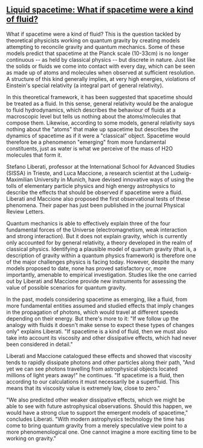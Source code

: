 ## [Liquid spacetime: What if spacetime were a kind of fluid?](https://www.sciencedaily.com/releases/2014/04/140423095208.htm)

What if spacetime were a kind of fluid? This is the question tackled by theoretical physicists working on quantum gravity by creating models attempting to reconcile gravity and quantum mechanics. Some of these models predict that spacetime at the Planck scale (10-33cm) is no longer continuous -- as held by classical physics -- but discrete in nature. Just like the solids or fluids we come into contact with every day, which can be seen as made up of atoms and molecules when observed at sufficient resolution. A structure of this kind generally implies, at very high energies, violations of Einstein's special relativity (a integral part of general relativity).

In this theoretical framework, it has been suggested that spacetime should be treated as a fluid. In this sense, general relativity would be the analogue to fluid hydrodynamics, which describes the behaviour of fluids at a macroscopic level but tells us nothing about the atoms/molecules that compose them. Likewise, according to some models, general relativity says nothing about the "atoms" that make up spacetime but describes the dynamics of spacetime as if it were a "classical" object. Spacetime would therefore be a phenomenon "emerging" from more fundamental constituents, just as water is what we perceive of the mass of H2O molecules that form it.

Stefano Liberati, professor at the International School for Advanced Studies (SISSA) in Trieste, and Luca Maccione, a research scientist at the Ludwig-Maximilian University in Munich, have devised innovative ways of using the tolls of elementary particle physics and high energy astrophysics to describe the effects that should be observed if spacetime were a fluid. Liberati and Maccione also proposed the first observational tests of these phenomena. Their paper has just been published in the journal Physical Review Letters.

Quantum mechanics is able to effectively explain three of the four fundamental forces of the Universe (electromagnetism, weak interaction and strong interaction). But it does not explain gravity, which is currently only accounted for by general relativity, a theory developed in the realm of classical physics. Identifying a plausible model of quantum gravity (that is, a description of gravity within a quantum physics framework) is therefore one of the major challenges physics is facing today. However, despite the many models proposed to date, none has proved satisfactory or, more importantly, amenable to empirical investigation. Studies like the one carried out by Liberati and Maccione provide new instruments for assessing the value of possible scenarios for quantum gravity.

In the past, models considering spacetime as emerging, like a fluid, from more fundamental entities assumed and studied effects that imply changes in the propagation of photons, which would travel at different speeds depending on their energy. But there's more to it: "If we follow up the analogy with fluids it doesn't make sense to expect these types of changes only" explains Liberati. "If spacetime is a kind of fluid, then we must also take into account its viscosity and other dissipative effects, which had never been considered in detail."

Liberati and Maccione catalogued these effects and showed that viscosity tends to rapidly dissipate photons and other particles along their path, "And yet we can see photons travelling from astrophysical objects located millions of light years away!" he continues. "If spacetime is a fluid, then according to our calculations it must necessarily be a superfluid. This means that its viscosity value is extremely low, close to zero."

"We also predicted other weaker dissipative effects, which we might be able to see with future astrophysical observations. Should this happen, we would have a strong clue to support the emergent models of spacetime," concludes Liberati. "With modern astrophysics technology the time has come to bring quantum gravity from a merely speculative view point to a more phenomenological one. One cannot imagine a more exciting time to be working on gravity."
